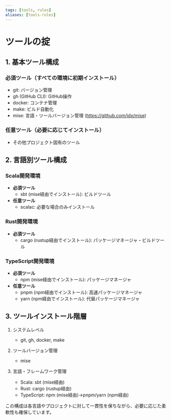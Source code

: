 ```yaml
---
tags: [tools, rules]
aliases: [tools-rules]
---
```

# ツールの掟

## 1. 基本ツール構成

### 必須ツール（すべての環境に初期インストール）
- git: バージョン管理
- gh (GitHub CLI): GitHub操作
- docker: コンテナ管理
- make: ビルド自動化
- mise: 言語・ツールバージョン管理 (https://github.com/jdx/mise)

### 任意ツール（必要に応じてインストール）
- その他プロジェクト固有のツール

## 2. 言語別ツール構成

### Scala開発環境
- **必須ツール**
  - sbt (mise経由でインストール): ビルドツール
- **任意ツール**
  - scalac: 必要な場合のみインストール

### Rust開発環境
- **必須ツール**
  - cargo (rustup経由でインストール): パッケージマネージャ・ビルドツール

### TypeScript開発環境
- **必須ツール**
  - npm (mise経由でインストール): パッケージマネージャ
- **任意ツール**
  - pnpm (npm経由でインストール): 高速パッケージマネージャ
  - yarn (npm経由でインストール): 代替パッケージマネージャ

## 3. ツールインストール階層

1. システムレベル
   - git, gh, docker, make
   
2. ツールバージョン管理
   - mise
   
3. 言語・フレームワーク管理
   - Scala: sbt (mise経由)
   - Rust: cargo (rustup経由)
   - TypeScript: npm (mise経由)→pnpm/yarn (npm経由)

この構成は各言語やプロジェクトに対して一貫性を保ちながら、必要に応じた柔軟性も確保しています。